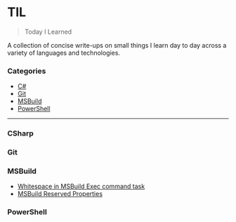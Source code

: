 # TIL

> Today I Learned

A collection of concise write-ups on small things I learn day to day across a
variety of languages and technologies.

### Categories

* [C#](#CSharp)
* [Git](#Git)
* [MSBuild](#MSBuild)
* [PowerShell](#PowerShell)

---

### CSharp

### Git

### MSBuild

- [Whitespace in MSBuild Exec command task](MSBuild/MSBuildExecTaskCommand.md)
- [MSBuild Reserved Properties](MSBuild/MSBuildReservedProperties.md)

### PowerShell

